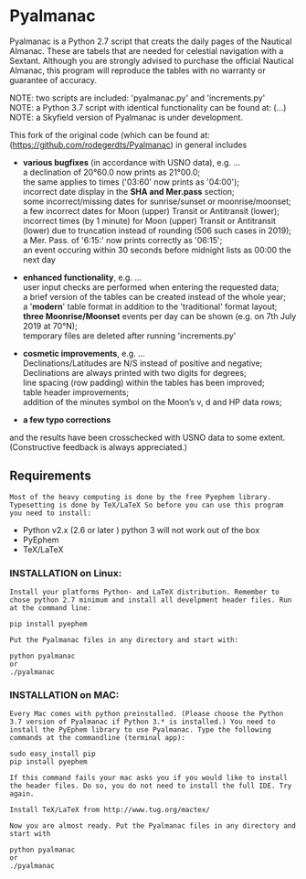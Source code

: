 # Pyalmanac 

Pyalmanac is a Python 2.7 script that creats the daily pages of the Nautical Almanac. These are tabels that are needed for celestial navigation with a Sextant. Although you are strongly advised to purchase the official Nautical Almanac, this program will reproduce the tables with no warranty or guarantee of accuracy.  

NOTE: two scripts are included: 'pyalmanac.py' and 'increments.py'  
NOTE: a Python 3.7 script with identical functionality can be found at: (...)  
NOTE: a Skyfield version of Pyalmanac is under development.

This fork of the original code \(which can be found at: (https://github.com/rodegerdts/Pyalmanac) in general includes

* **various bugfixes** (in accordance with USNO data), e.g. ...  
     a declination of 20°60.0 now prints as 21°00.0;  
     the same applies to times ('03:60' now prints as '04:00');  
     incorrect date display in the **SHA and Mer.pass** section;  
     some incorrect/missing dates for sunrise/sunset or moonrise/moonset;  
     a few incorrect dates for Moon (upper) Transit or Antitransit (lower);  
     incorrect times (by 1 minute) for Moon (upper) Transit or Antitransit (lower) due to truncation instead of rounding (506 such cases in 2019);  
     a Mer. Pass. of '6:15:' now prints correctly as '06:15';  
     an event occuring within 30 seconds before midnight lists as 00:00 the next day

* **enhanced functionality**, e.g. ...  
     user input checks are performed when entering the requested data;  
     a brief version of the tables can be created instead of the whole year;  
     a '**modern**' table format in addition to the 'traditional' format layout;  
     **three Moonrise/Moonset** events per day can be shown (e.g. on 7th July 2019 at 70°N);  
     temporary files are deleted after running 'increments.py'

* **cosmetic improvements**, e.g. ...  
     Declinations/Latitudes are N/S instead of positive and negative;  
     Declinations are always printed with two digits for degrees;  
     line spacing (row padding) within the tables has been improved;  
     table header improvements;  
     addition of the minutes symbol on the Moon’s v, d and HP data rows;  



* **a few typo corrections**

and the results have been crosschecked with USNO data to some extent. 
(Constructive feedback is always appreciated.)
  

## Requirements

    Most of the heavy computing is done by the free Pyephem library. Typesetting is done by TeX/LaTeX So before you can use this program you need to install:

* Python v2.x (2.6 or later ) python 3 will not work out of the box
* PyEphem
* TeX/LaTeX
  

### INSTALLATION on Linux:

    Install your platforms Python- and LaTeX distribution. Remember to chose python 2.7 minimum and install all develpment header files. Run at the command line:

    pip install pyephem

    Put the Pyalmanac files in any directory and start with:

    python pyalmanac  
    or  
    ./pyalmanac


### INSTALLATION on MAC:
    Every Mac comes with python preinstalled. (Please choose the Python 3.7 version of Pyalmanac if Python 3.* is installed.) You need to install the PyEphem library to use Pyalmanac. Type the following commands at the commandline (terminal app):

    sudo easy_install pip
    pip install pyephem

    If this command fails your mac asks you if you would like to install the header files. Do so, you do not need to install the full IDE. Try again.

    Install TeX/LaTeX from http://www.tug.org/mactex/

    Now you are almost ready. Put the Pyalmanac files in any directory and start with 

    python pyalmanac  
    or  
    ./pyalmanac

